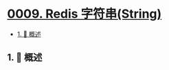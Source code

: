 # [0009. Redis 字符串(String)](https://github.com/Tdahuyou/TNotes.redis/tree/main/notes/0009.%20Redis%20%E5%AD%97%E7%AC%A6%E4%B8%B2(String))

<!-- region:toc -->

- [1. 📝 概述](#1--概述)

<!-- endregion:toc -->

## 1. 📝 概述
